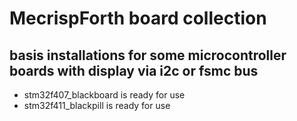 # MecrispForth board collection 

## basis installations for some microcontroller boards with display via i2c or fsmc bus

 - stm32f407_blackboard is ready for use
 - stm32f411_blackpill is ready for use
